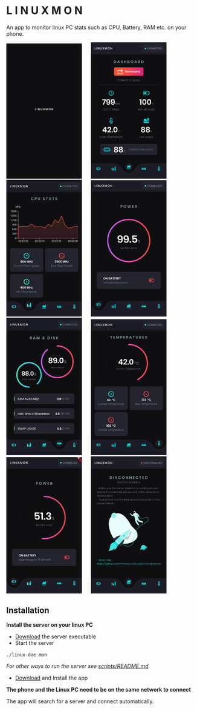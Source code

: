 # L I N U X M O N
An app to monitor linux PC stats such as CPU, Battery, RAM etc. on your phone.

<img width="200" src="screenshots/7.png"/> &nbsp;&nbsp;&nbsp;&nbsp; <img width="200" src="screenshots/1.png"/> &nbsp;&nbsp;&nbsp;&nbsp; <img width="200" src="screenshots/2.png"/> &nbsp;&nbsp;&nbsp;&nbsp; <img width="200" src="screenshots/3.png"/>
&nbsp;&nbsp;&nbsp;&nbsp;
<img width="200" src="screenshots/4.png"/> &nbsp;&nbsp;&nbsp;&nbsp; <img width="200" src="screenshots/5.png"/> &nbsp;&nbsp;&nbsp;&nbsp; <img width="200" src="screenshots/8.png"/> &nbsp;&nbsp;&nbsp;&nbsp; <img width="200" src="screenshots/6.png"/>

## Installation
**Install the server on your linux PC**

- [Download](https://github.com/therexone/linux-mon/raw/master/scripts/dist/linux-dae-mon) the server executable
- Start the server 
```
./linux-dae-mon
```
*For other ways to run the server see [scripts/README.md](https://github.com/therexone/linux-mon/blob/master/scripts/README.md)*

- [Download](https://github.com/therexone/linux-mon/releases/download/v1.0.0-alpha%2B1/app-release.apk) and Install the app

**The phone and the Linux PC need to be on the same network to connect**

The app will search for a server and connect automatically.




